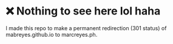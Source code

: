 # ❌ Nothing to see here lol haha

I made this repo to make a permanent redirection (301 status) of mabreyes.github.io to marcreyes.ph. 
